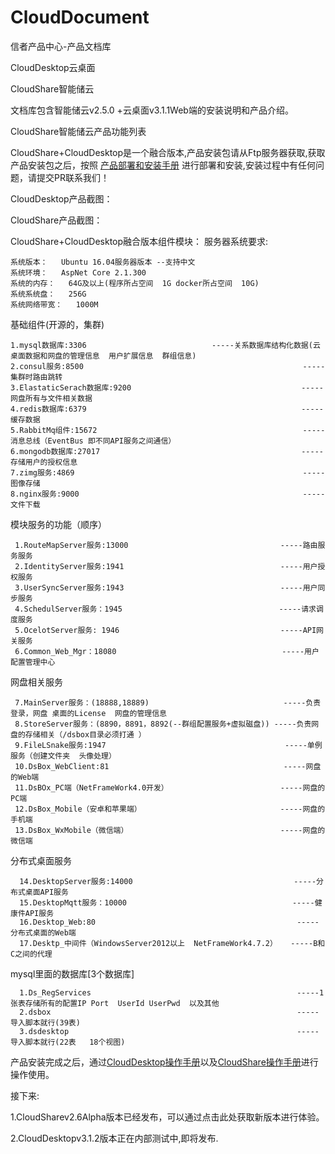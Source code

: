 # CloudDocument
信者产品中心-产品文档库


CloudDesktop云桌面

CloudShare智能储云


文档库包含智能储云v2.5.0 +云桌面v3.1.1Web端的安装说明和产品介绍。




CloudShare智能储云产品功能列表



CloudShare+CloudDesktop是一个融合版本,产品安装包请从Ftp服务器获取,获取产品安装包之后，按照 [产品部署和安装手册]( Zh-CN/智能储云与桌面B端融合版安装手册-power%20by%20信者科技.docx) 进行部署和安装,安装过程中有任何问题，请提交PR联系我们！

CloudDesktop产品截图：


CloudShare产品截图：


CloudShare+CloudDesktop融合版本组件模块：
服务器系统要求:

    系统版本：   Ubuntu 16.04服务器版本 --支持中文
    系统环境：   AspNet Core 2.1.300
    系统的内存：   64G及以上(程序所占空间  1G docker所占空间  10G)
    系统系统盘：   256G 
    系统网络带宽：   1000M
    
 基础组件(开源的，集群)
 
    1.mysql数据库:3306                            -----关系数据库结构化数据(云桌面数据和网盘的管理信息  用户扩展信息  群组信息)
    2.consul服务:8500                                                 -----集群时路由跳转
    3.ElastaticSerach数据库:9200                                      -----网盘所有与文件相关数据  
    4.redis数据库:6379                                                -----缓存数据   
    5.RabbitMq组件:15672                                              -----消息总线（EventBus 即不同API服务之间通信）
    6.mongodb数据库:27017                                             -----存储用户的授权信息
    7.zimg服务:4869                                                   -----图像存储
    8.nginx服务:9000                                                  -----文件下载 
    
  模块服务的功能（顺序）
  
     1.RouteMapServer服务:13000                                  -----路由服务服务 
     2.IdentityServer服务:1941                                   -----用户授权服务
     3.UserSyncServer服务:1943                                   -----用户同步服务 
     4.SchedulServer服务：1945                                   -----请求调度服务
     5.OcelotServer服务: 1946                                    -----API网关服务
     6.Common_Web_Mgr：18080                                     -----用户配置管理中心

  网盘相关服务
  
     7.MainServer服务：(18888,18889)                              -----负责登录，网盘 桌面的License  网盘的管理信息
     8.StoreServer服务：(8890，8891，8892(--群组配置服务+虚拟磁盘)) -----负责网盘的存储相关（/dsbox目录必须打通 ）
     9.FileLSnake服务:1947                                        -----单例服务（创建文件夹  头像处理）
     10.DsBox_WebClient:81                                       -----网盘的Web端
     11.DsBOx_PC端（NetFrameWork4.0开发）                         -----网盘的PC端
     12.DsBox_Mobile（安卓和苹果端）                               -----网盘的手机端
     13.DsBox_WxMobile（微信端）                                  -----网盘的微信端

  分布式桌面服务
  
      14.DesktopServer服务:14000                                    -----分布式桌面API服务
      15.DesktopMqtt服务：10000                                     -----健康件API服务   
      16.Desktop_Web:80                                             -----分布式桌面的Web端
      17.Desktp_中间件（WindowsServer2012以上  NetFrameWork4.7.2）   -----B和C之间的代理

   mysql里面的数据库[3个数据库]
  
      1.Ds_RegServices                                              -----1张表存储所有的配置IP Port  UserId UserPwd  以及其他
      2.dsbox                                                       -----导入脚本就行(39表)
      3.dsdesktop                                                   -----导入脚本就行(22表   18个视图)


产品安装完成之后，通过[CloudDesktop操作手册](Zh-CN/产品操作手册/CloudDesktop%20Guide%5Bv3.1.1%5D-power%20by%20XINZHEKEJI.pdf)以及[CloudShare操作手册](Zh-CN/产品操作手册/CloudShare%20Guide%5Bv2.5.0%5D-power%20by%20XINZHEKEJI.pdf)进行操作使用。


接下来:

  1.CloudSharev2.6Alpha版本已经发布，可以通过点击此处获取新版本进行体验。
  
  2.CloudDesktopv3.1.2版本正在内部测试中,即将发布.


